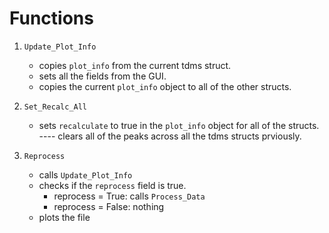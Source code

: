 
# Functions #
1. `Update_Plot_Info`
    - copies `plot_info` from the current tdms struct.
    - sets all the fields from the GUI.
    - copies the current `plot_info` object to all of the other structs.

2. `Set_Recalc_All`
    - sets `recalculate` to true in the `plot_info` object for all of 
           the structs.
    ---- clears all of the peaks across all the tdms structs prviously.

3. `Reprocess`
    - calls `Update_Plot_Info`
    - checks if the `reprocess` field is true.
        - reprocess = True: calls `Process_Data`
        - reprocess = False: nothing
    - plots the file

